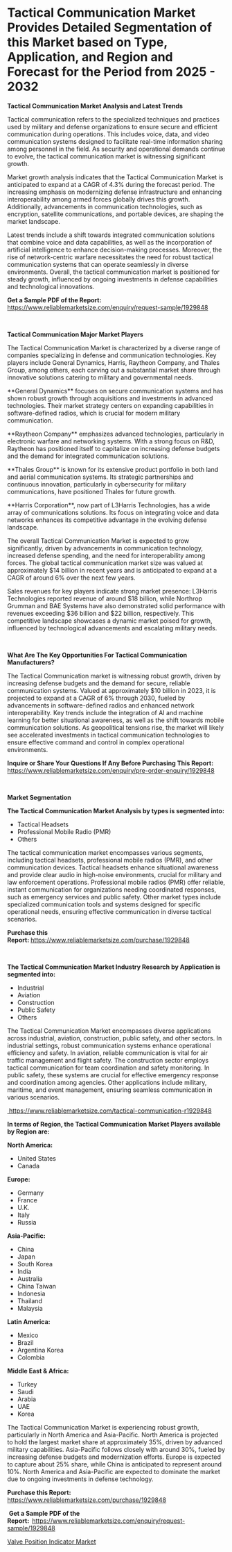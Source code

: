 <p><h1>Tactical Communication Market Provides Detailed Segmentation of this Market based on Type, Application, and Region and Forecast for the Period from 2025 - 2032</h1></p><p><strong>Tactical Communication Market Analysis and Latest Trends</strong></p>
<p><p>Tactical communication refers to the specialized techniques and practices used by military and defense organizations to ensure secure and efficient communication during operations. This includes voice, data, and video communication systems designed to facilitate real-time information sharing among personnel in the field. As security and operational demands continue to evolve, the tactical communication market is witnessing significant growth.</p><p>Market growth analysis indicates that the Tactical Communication Market is anticipated to expand at a CAGR of 4.3% during the forecast period. The increasing emphasis on modernizing defense infrastructure and enhancing interoperability among armed forces globally drives this growth. Additionally, advancements in communication technologies, such as encryption, satellite communications, and portable devices, are shaping the market landscape. </p><p>Latest trends include a shift towards integrated communication solutions that combine voice and data capabilities, as well as the incorporation of artificial intelligence to enhance decision-making processes. Moreover, the rise of network-centric warfare necessitates the need for robust tactical communication systems that can operate seamlessly in diverse environments. Overall, the tactical communication market is positioned for steady growth, influenced by ongoing investments in defense capabilities and technological innovations.</p></p>
<p><strong>Get a Sample PDF of the Report:&nbsp;</strong> <a href="https://www.reliablemarketsize.com/enquiry/request-sample/1929848?utm_campaign=2295&utm_medium=2&utm_source=Github&utm_content=ia&utm_term=20022025&utm_id=tactical-communication">https://www.reliablemarketsize.com/enquiry/request-sample/1929848</a></p>
<p>&nbsp;</p>
<p><strong>Tactical Communication Major Market Players</strong></p>
<p><p>The Tactical Communication Market is characterized by a diverse range of companies specializing in defense and communication technologies. Key players include General Dynamics, Harris, Raytheon Company, and Thales Group, among others, each carving out a substantial market share through innovative solutions catering to military and governmental needs.</p><p>**General Dynamics** focuses on secure communication systems and has shown robust growth through acquisitions and investments in advanced technologies. Their market strategy centers on expanding capabilities in software-defined radios, which is crucial for modern military communication.</p><p>**Raytheon Company** emphasizes advanced technologies, particularly in electronic warfare and networking systems. With a strong focus on R&D, Raytheon has positioned itself to capitalize on increasing defense budgets and the demand for integrated communication solutions. </p><p>**Thales Group** is known for its extensive product portfolio in both land and aerial communication systems. Its strategic partnerships and continuous innovation, particularly in cybersecurity for military communications, have positioned Thales for future growth. </p><p>**Harris Corporation**, now part of L3Harris Technologies, has a wide array of communications solutions. Its focus on integrating voice and data networks enhances its competitive advantage in the evolving defense landscape.</p><p>The overall Tactical Communication Market is expected to grow significantly, driven by advancements in communication technology, increased defense spending, and the need for interoperability among forces. The global tactical communication market size was valued at approximately $14 billion in recent years and is anticipated to expand at a CAGR of around 6% over the next few years.</p><p>Sales revenues for key players indicate strong market presence: L3Harris Technologies reported revenue of around $18 billion, while Northrop Grumman and BAE Systems have also demonstrated solid performance with revenues exceeding $36 billion and $22 billion, respectively. This competitive landscape showcases a dynamic market poised for growth, influenced by technological advancements and escalating military needs.</p></p>
<p>&nbsp;</p>
<p><strong>What Are The Key Opportunities For Tactical Communication Manufacturers?</strong></p>
<p><p>The Tactical Communication market is witnessing robust growth, driven by increasing defense budgets and the demand for secure, reliable communication systems. Valued at approximately $10 billion in 2023, it is projected to expand at a CAGR of 6% through 2030, fueled by advancements in software-defined radios and enhanced network interoperability. Key trends include the integration of AI and machine learning for better situational awareness, as well as the shift towards mobile communication solutions. As geopolitical tensions rise, the market will likely see accelerated investments in tactical communication technologies to ensure effective command and control in complex operational environments.</p></p>
<p><strong>Inquire or Share Your Questions If Any Before Purchasing This Report:</strong> <a href="https://www.reliablemarketsize.com/enquiry/pre-order-enquiry/1929848?utm_campaign=2295&utm_medium=2&utm_source=Github&utm_content=ia&utm_term=20022025&utm_id=tactical-communication">https://www.reliablemarketsize.com/enquiry/pre-order-enquiry/1929848</a></p>
<p>&nbsp;</p>
<p><strong>Market Segmentation</strong></p>
<p><strong>The Tactical Communication Market Analysis by types is segmented into:</strong></p>
<p><ul><li>Tactical Headsets</li><li>Professional Mobile Radio (PMR)</li><li>Others</li></ul></p>
<p><p>The tactical communication market encompasses various segments, including tactical headsets, professional mobile radios (PMR), and other communication devices. Tactical headsets enhance situational awareness and provide clear audio in high-noise environments, crucial for military and law enforcement operations. Professional mobile radios (PMR) offer reliable, instant communication for organizations needing coordinated responses, such as emergency services and public safety. Other market types include specialized communication tools and systems designed for specific operational needs, ensuring effective communication in diverse tactical scenarios.</p></p>
<p><strong>Purchase this Report:&nbsp;</strong><a href="https://www.reliablemarketsize.com/purchase/1929848?utm_campaign=2295&utm_medium=2&utm_source=Github&utm_content=ia&utm_term=20022025&utm_id=tactical-communication">https://www.reliablemarketsize.com/purchase/1929848</a></p>
<p>&nbsp;</p>
<p><strong>The Tactical Communication Market Industry Research by Application is segmented into:</strong></p>
<p><ul><li>Industrial</li><li>Aviation</li><li>Construction</li><li>Public Safety</li><li>Others</li></ul></p>
<p><p>The Tactical Communication Market encompasses diverse applications across industrial, aviation, construction, public safety, and other sectors. In industrial settings, robust communication systems enhance operational efficiency and safety. In aviation, reliable communication is vital for air traffic management and flight safety. The construction sector employs tactical communication for team coordination and safety monitoring. In public safety, these systems are crucial for effective emergency response and coordination among agencies. Other applications include military, maritime, and event management, ensuring seamless communication in various scenarios.</p></p>
<p><a href="https://www.reliablemarketsize.com/tactical-communication-r1929848?utm_campaign=2295&utm_medium=2&utm_source=Github&utm_content=ia&utm_term=20022025&utm_id=tactical-communication">&nbsp;https://www.reliablemarketsize.com/tactical-communication-r1929848</a></p>
<p><strong>In terms of Region, the Tactical Communication Market Players available by Region are:</strong></p>
<p>
    <p> <strong> North America: </strong>
        <ul>
            <li>United States</li>
            <li>Canada</li>
        </ul>
        </p> 
    <p> <strong> Europe: </strong>
        <ul>
            <li>Germany</li>
            <li>France</li>
            <li>U.K.</li>
            <li>Italy</li>
            <li>Russia</li>
        </ul>
        </p> 
    <p> <strong> Asia-Pacific: </strong>
        <ul>
            <li>China</li>
            <li>Japan</li>
            <li>South Korea</li>
            <li>India</li>
            <li>Australia</li>
            <li>China Taiwan</li>
            <li>Indonesia</li>
            <li>Thailand</li>
            <li>Malaysia</li>
        </ul>
        </p> 
    <p> <strong> Latin America: </strong>
        <ul>
            <li>Mexico</li>
            <li>Brazil</li>
            <li>Argentina Korea</li>
            <li>Colombia</li>
        </ul>
        </p> 
    <p> <strong> Middle East & Africa: </strong>
        <ul>
            <li>Turkey</li>
            <li>Saudi</li>
            <li>Arabia</li>
            <li>UAE</li>
            <li>Korea</li>
        </ul>
    </p>
    </p>
<p><p>The Tactical Communication Market is experiencing robust growth, particularly in North America and Asia-Pacific. North America is projected to hold the largest market share at approximately 35%, driven by advanced military capabilities. Asia-Pacific follows closely with around 30%, fueled by increasing defense budgets and modernization efforts. Europe is expected to capture about 25% share, while China is anticipated to represent around 10%. North America and Asia-Pacific are expected to dominate the market due to ongoing investments in defense technology.</p></p>
<p><strong>Purchase this Report: </strong><a href="https://www.reliablemarketsize.com/purchase/1929848?utm_campaign=2295&utm_medium=2&utm_source=Github&utm_content=ia&utm_term=20022025&utm_id=tactical-communication">https://www.reliablemarketsize.com/purchase/1929848</a></p>
<p>&nbsp;<strong>Get a Sample PDF of the Report:&nbsp;&nbsp;</strong><a href="https://www.reliablemarketsize.com/enquiry/request-sample/1929848?utm_campaign=2295&utm_medium=2&utm_source=Github&utm_content=ia&utm_term=20022025&utm_id=tactical-communication">https://www.reliablemarketsize.com/enquiry/request-sample/1929848</a></p>
<p><strong></strong></p>
<p><p><a href="https://github.com/arvelm4nthig/Market-Research-Report-List-1/blob/main/valve-position-indicator-market.md?utm_campaign=2295&utm_medium=2&utm_source=Github&utm_content=ia&utm_term=20022025&utm_id=tactical-communication">Valve Position Indicator Market</a></p></p>